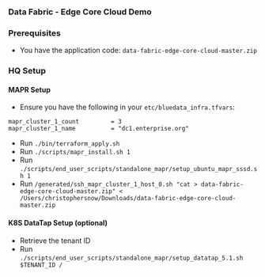 ### Data Fabric - Edge Core Cloud Demo


### Prerequisites

- You have the application code: `data-fabric-edge-core-cloud-master.zip`

### HQ Setup

#### MAPR Setup

- Ensure you have the following in your `etc/bluedata_infra.tfvars`:

```
mapr_cluster_1_count         = 3
mapr_cluster_1_name          = "dc1.enterprise.org"
```

- Run `./bin/terraform_apply.sh`
- Run `./scripts/mapr_install.sh 1`
- Run `./scripts/end_user_scripts/standalone_mapr/setup_ubuntu_mapr_sssd.sh 1`
- Run `/generated/ssh_mapr_cluster_1_host_0.sh "cat > data-fabric-edge-core-cloud-master.zip" < /Users/christophersnow/Downloads/data-fabric-edge-core-cloud-master.zip`

#### K8S DataTap Setup (optional)

- Retrieve the tenant ID
- Run `./scripts/end_user_scripts/standalone_mapr/setup_datatap_5.1.sh $TENANT_ID /`
